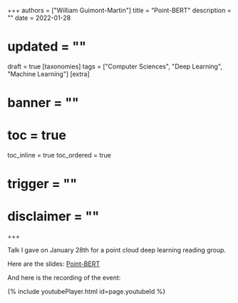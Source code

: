 +++
authors = ["William Guimont-Martin"]
title = "Point-BERT"
description = ""
date = 2022-01-28
# updated = ""
draft = true
[taxonomies]
tags = ["Computer Sciences", "Deep Learning", "Machine Learning"]
[extra]
# banner = ""
# toc = true
toc_inline = true
toc_ordered = true
# trigger = ""
# disclaimer = ""
+++

Talk I gave on January 28th for a point cloud deep learning reading group.

Here are the slides: [Point-BERT](/assets/presentations/Point-BERT.pdf)

And here is the recording of the event:

{% include youtubePlayer.html id=page.youtubeId %}